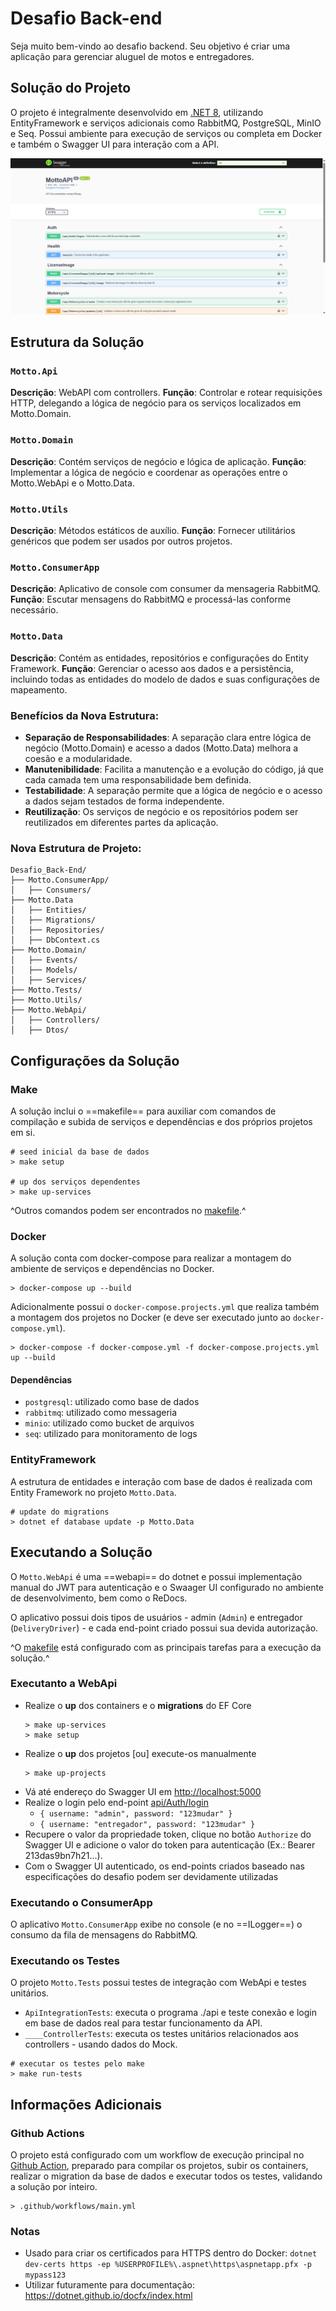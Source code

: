 # Desafio Back-end

Seja muito bem-vindo ao desafio backend. Seu objetivo é criar uma aplicação para gerenciar aluguel de motos e entregadores. 

## Solução do Projeto

O projeto é integralmente desenvolvido em [.NET 8](https://learn.microsoft.com/en-us/aspnet/core/fundamentals/apis?view=aspnetcore-8.0), utilizando EntityFramework e serviços adicionais como RabbitMQ, PostgreSQL, MinIO e Seq. Possui ambiente para execução de serviços ou completa em Docker e também o Swagger UI para interação com a API.

![Swagger UI rodando no Docker](print_swagger_ui.png?raw=true "Swagger UI rodando no Docker")

## Estrutura da Solução

### `Motto.Api`

**Descrição**: WebAPI com controllers. 
**Função**: Controlar e rotear requisições HTTP, delegando a lógica de negócio para os serviços localizados em Motto.Domain.

### `Motto.Domain`

**Descrição**: Contém serviços de negócio e lógica de aplicação.
**Função**: Implementar a lógica de negócio e coordenar as operações entre o Motto.WebApi e o Motto.Data.

### `Motto.Utils`

**Descrição**: Métodos estáticos de auxílio.
**Função**: Fornecer utilitários genéricos que podem ser usados por outros projetos.

### `Motto.ConsumerApp`

**Descrição**: Aplicativo de console com consumer da mensageria RabbitMQ.
**Função**: Escutar mensagens do RabbitMQ e processá-las conforme necessário.

### `Motto.Data`

**Descrição**: Contém as entidades, repositórios e configurações do Entity Framework.
**Função**: Gerenciar o acesso aos dados e a persistência, incluindo todas as entidades do modelo de dados e suas configurações de mapeamento.

### Benefícios da Nova Estrutura:

- **Separação de Responsabilidades**: A separação clara entre lógica de negócio (Motto.Domain) e acesso a dados (Motto.Data) melhora a coesão e a modularidade.
- **Manutenibilidade**: Facilita a manutenção e a evolução do código, já que cada camada tem uma responsabilidade bem definida.
- **Testabilidade**: A separação permite que a lógica de negócio e o acesso a dados sejam testados de forma independente.
- **Reutilização**: Os serviços de negócio e os repositórios podem ser reutilizados em diferentes partes da aplicação.

### Nova Estrutura de Projeto:

```
Desafio_Back-End/
├── Motto.ConsumerApp/
│   ├── Consumers/
├── Motto.Data
│   ├── Entities/
│   ├── Migrations/
│   ├── Repositories/
│   ├── DbContext.cs
├── Motto.Domain/
│   ├── Events/
│   ├── Models/
│   ├── Services/
├── Motto.Tests/
├── Motto.Utils/
├── Motto.WebApi/
│   ├── Controllers/
│   ├── Dtos/
```

## Configurações da Solução

### Make

A solução inclui o ==makefile== para auxiliar com comandos de compilação e subida de serviços e dependências e dos próprios projetos em si. 

```
# seed inicial da base de dados
> make setup

# up dos serviços dependentes
> make up-services
```

^Outros comandos podem ser encontrados no [makefile](makefile).^

### Docker

A solução conta com docker-compose para realizar a montagem do ambiente de serviços e dependências no Docker.


```
> docker-compose up --build
```

Adicionalmente possui o `docker-compose.projects.yml` que realiza também a montagem dos projetos no Docker (e deve ser executado junto ao `docker-compose.yml`).

```
> docker-compose -f docker-compose.yml -f docker-compose.projects.yml up --build
```

#### Dependências

* `postgresql`: utilizado como base de dados
* `rabbitmq`: utilizado como messageria
* `minio`: utilizado como bucket de arquivos 
* `seq`: utilizado para monitoramento de logs 

### EntityFramework

A estrutura de entidades e interação com base de dados é realizada com Entity Framework no projeto `Motto.Data`.

```
# update do migrations
> dotnet ef database update -p Motto.Data 
```

## Executando a Solução

O `Motto.WebApi` é uma ==webapi== do dotnet e possui implementação manual do JWT para autenticação e o Swaager UI configurado no ambiente de desenvolvimento, bem como o ReDocs.

O aplicativo possui dois tipos de usuários - admin (`Admin`) e entregador (`DeliveryDriver`) - e cada end-point criado possui sua devida autorização.

^O [makefile](makefile) está configurado com as principais tarefas para a execução da solução.^

### Executanto a WebApi

- Realize o __up__ dos containers e o __migrations__ do EF Core
    ```
    > make up-services
    > make setup
    ```
- Realize o __up__ dos projetos [ou] execute-os manualmente
    ```
    > make up-projects
    ``` 
- Vá até endereço do Swagger UI em [http://localhost:5000](http://localhost:5000)
- Realize o login pelo end-point [api/Auth/login](http://localhost:5000/swagger/index.html#/Auth/Auth_AuthenticateUser)
    - `{ username: "admin", password: "123mudar" }`
    - `{ username: "entregador", password: "123mudar" }`
- Recupere o valor da propriedade token, clique no botão `Authorize` do Swagger UI e adicione o valor do token para autenticação (Ex.: Bearer 213das9bn7h21...).
- Com o Swagger UI autenticado, os end-points criados baseado nas especificações do desafio podem ser devidamente utilizadas 

### Executando o ConsumerApp

O aplicativo `Motto.ConsumerApp` exibe no console (e no ==ILogger==) o consumo da fila de mensagens do RabbitMQ.

### Executando os Testes

O projeto `Motto.Tests` possui testes de integração com WebApi e testes unitários.

- `ApiIntegrationTests`: executa o programa ./api e teste conexão e login em base de dados real para testar funcionamento da API.
- `____ControllerTests`: executa os testes unitários relacionados aos controllers - usando dados do Mock. 

```
# executar os testes pelo make
> make run-tests
```

## Informações Adicionais

### Github Actions

O projeto está configurado com um workflow de execução principal no [Github Action](https://github.com/Mucaccino/Desafio-BackEnd/actions), preparado para compilar os projetos, subir os containers, realizar o migration da base de dados e executar todos os testes, validando a solução por inteiro.

```
> .github/workflows/main.yml
```

### Notas

- Usado para criar os certificados para HTTPS dentro do Docker:
`dotnet dev-certs https -ep %USERPROFILE%\.aspnet\https\aspnetapp.pfx -p mypass123`
- Utilizar futuramente para documentação: https://dotnet.github.io/docfx/index.html